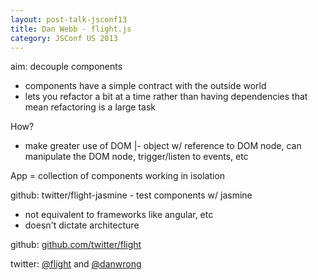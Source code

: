 ```yaml
---
layout: post-talk-jsconf13
title: Dan Webb - flight.js
category: JSConf US 2013
---
```


aim: decouple components
- components have a simple contract with the outside world
- lets you refactor a bit at a time rather than having dependencies that mean
  refactoring is a large task

How?
- make greater use of DOM
|- object w/ reference to DOM node, can manipulate the DOM node, trigger/listen to events, etc

App = collection of components working in isolation

github: twitter/flight-jasmine - test components w/ jasmine

- not equivalent to frameworks like angular, etc
- doesn't dictate architecture

github: [github.com/twitter/flight](https://github.com/twitter/flight)

twitter: [@flight](http://twitter.com/flight) and [@danwrong](http://twitter.com/danwrong)
